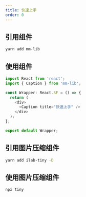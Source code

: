 ```yaml
---
title: 快速上手
order: 0
---
```


## 引用组件

```sh
yarn add mm-lib
```

## 使用组件

```javascript
import React from 'react';
import { Caption } from 'mm-lib';

const Wrapper: React.SF = () => {
  return (
    <div>
      <Caption title="快速上手" />
    </div>
  );
};

export default Wrapper;
```

## 引用图片压缩组件

```sh
yarn add ilab-tiny -D
```

## 使用图片压缩组件

```sh
npx tiny
```
